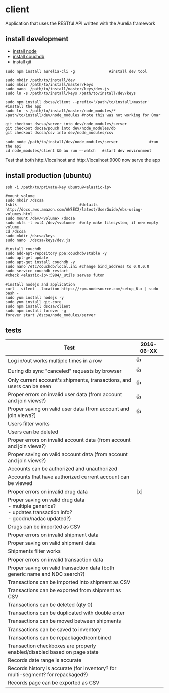 # client
Application that uses the RESTful API written with the Aurelia framework

## install development
- [install node](https://nodejs.org/en/download/current)
- [install couchdb](http://couchdb.apache.org/#download)
- install git
```
sudo npm install aurelia-cli -g               #install dev tool

sudo mkdir /path/to/install/dev
sudo mkdir /path/to/install/master/keys
sudo nano  /path/to/install/master/keys/dev.js
sudo ln -s /path/to/install/keys /path/to/install/dev/keys

sudo npm install dscsa/client --prefix='/path/to/install/master'   #install the app
sudo ln -s /path/to/install/master/node_modules/* /path/to/install/dev/node_modules #note this was not working for Omar

git checkout dscsa/server into dev/node_modules/server
git checkout dscsa/pouch into dev/node_modules/db
git checkout dscsa/csv into dev/node_modules/csv

sudo node /path/to/install/dev/node_modules/server              #run the api
cd node_modules/client && au run —-watch   #start dev environment
```
Test that both http://localhost and http://localhost:9000 now serve the app

## install production (ubuntu)
```
ssh -i /path/to/private-key ubuntu@<elastic-ip>

#mount volume
sudo mkdir /dscsa
lsblk                            #details http://docs.aws.amazon.com/AWSEC2/latest/UserGuide/ebs-using-volumes.html
sudo mount /dev/<volume> /dscsa
sudo mkfs -t ext4 /dev/<volume>  #only make filesystem, if new empty volume.
cd /dscsa
sudo mkdir /dscsa/keys
sudo nano  /dscsa/keys/dev.js

#install couchdb
sudo add-apt-repository ppa:couchdb/stable -y
sudo apt-get update
sudo apt-get install couchdb -y
sudo nano /etc/couchdb/local.ini #change bind_address to 0.0.0.0
sudo service couchdb restart
#check <elastic-ip>:5984/_utils serves futon

#install nodejs and application
curl --silent --location https://rpm.nodesource.com/setup_6.x | sudo bash -
sudo yum install nodejs -y
sudo yum install git-core
sudo npm install dscsa/client
sudo npm install forever -g
forever start /dscsa/node_modules/server
```

## tests
|Test|2016-06-XX|
|----|----------|
|Log in/out works multiple times in a row|:+1:|
|During db sync "canceled" requests by browser|:+1:|
|Only current account's shipments, transactions, and users can be seen|:+1:|
|Proper errors on invalid user data (from account and join views?)|:+1:|
|Proper saving on valid user data (from account and join views?)|:+1:|
|Users filter works||
|Users can be deleted||
|Proper errors on invalid account data (from account and join views?)||
|Proper saving on valid account data (from account and join views?)||
|Accounts can be authorized and unauthorized||
|Accounts that have authorized current account can be viewed||
|Proper errors on invalid drug data|[x]|
|Proper saving on valid drug data <br>- multiple generics?<br>- updates transaction info?<br>- goodrx/nadac updated?)||
|Drugs can be imported as CSV||
|Proper errors on invalid shipment data||
|Proper saving on valid shipment data||
|Shipments filter works||
|Proper errors on invalid transaction data||
|Proper saving on valid transaction data (both generic name and NDC search?)||
|Transactions can be imported into shipment as CSV||
|Transactions can be exported from shipment as CSV||
|Transactions can be deleted (qty 0)||
|Transactions can be duplicated with double enter||
|Transactions can be moved between shipments||
|Transactions can be saved to inventory||
|Transactions can be repackaged/combined||
|Transaction checkboxes are properly enabled/disabled based on page state||
|Records date range is accurate||
|Records history is accurate (for inventory? for multi-segment? for repackaged?)||
|Records page can be exported as CSV||
